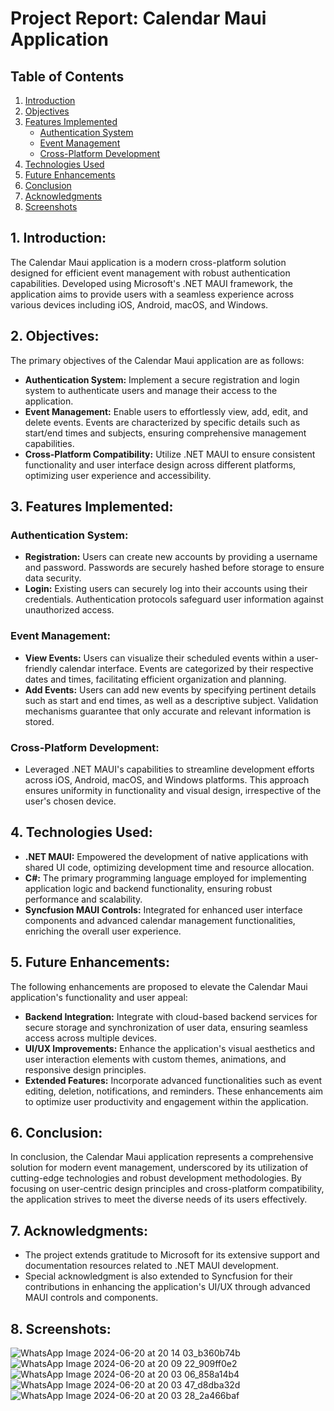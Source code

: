 # Project Report: Calendar Maui Application

## Table of Contents
1. [Introduction](#1-introduction)
2. [Objectives](#2-objectives)
3. [Features Implemented](#3-features-implemented)
    - [Authentication System](#authentication-system)
    - [Event Management](#event-management)
    - [Cross-Platform Development](#cross-platform-development)
4. [Technologies Used](#4-technologies-used)
5. [Future Enhancements](#5-future-enhancements)
6. [Conclusion](#6-conclusion)
7. [Acknowledgments](#7-acknowledgments)
8. [Screenshots](#8-screenshots)


## 1. Introduction:
The Calendar Maui application is a modern cross-platform solution designed for efficient event management with robust authentication capabilities. Developed using Microsoft's .NET MAUI framework, the application aims to provide users with a seamless experience across various devices including iOS, Android, macOS, and Windows.

## 2. Objectives:
The primary objectives of the Calendar Maui application are as follows:

- **Authentication System:** Implement a secure registration and login system to authenticate users and manage their access to the application.
- **Event Management:** Enable users to effortlessly view, add, edit, and delete events. Events are characterized by specific details such as start/end times and subjects, ensuring comprehensive management capabilities.
- **Cross-Platform Compatibility:** Utilize .NET MAUI to ensure consistent functionality and user interface design across different platforms, optimizing user experience and accessibility.

## 3. Features Implemented:

### Authentication System:
- **Registration:** Users can create new accounts by providing a username and password. Passwords are securely hashed before storage to ensure data security.
- **Login:** Existing users can securely log into their accounts using their credentials. Authentication protocols safeguard user information against unauthorized access.

### Event Management:
- **View Events:** Users can visualize their scheduled events within a user-friendly calendar interface. Events are categorized by their respective dates and times, facilitating efficient organization and planning.
- **Add Events:** Users can add new events by specifying pertinent details such as start and end times, as well as a descriptive subject. Validation mechanisms guarantee that only accurate and relevant information is stored.

### Cross-Platform Development:
- Leveraged .NET MAUI's capabilities to streamline development efforts across iOS, Android, macOS, and Windows platforms. This approach ensures uniformity in functionality and visual design, irrespective of the user's chosen device.

## 4. Technologies Used:
- **.NET MAUI:** Empowered the development of native applications with shared UI code, optimizing development time and resource allocation.
- **C#:** The primary programming language employed for implementing application logic and backend functionality, ensuring robust performance and scalability.
- **Syncfusion MAUI Controls:** Integrated for enhanced user interface components and advanced calendar management functionalities, enriching the overall user experience.
## 5. Future Enhancements:
The following enhancements are proposed to elevate the Calendar Maui application's functionality and user appeal:
- **Backend Integration:** Integrate with cloud-based backend services for secure storage and synchronization of user data, ensuring seamless access across multiple devices.
- **UI/UX Improvements:** Enhance the application's visual aesthetics and user interaction elements with custom themes, animations, and responsive design principles.
- **Extended Features:** Incorporate advanced functionalities such as event editing, deletion, notifications, and reminders. These enhancements aim to optimize user productivity and engagement within the application.

## 6. Conclusion:
In conclusion, the Calendar Maui application represents a comprehensive solution for modern event management, underscored by its utilization of cutting-edge technologies and robust development methodologies. By focusing on user-centric design principles and cross-platform compatibility, the application strives to meet the diverse needs of its users effectively.

## 7. Acknowledgments:
- The project extends gratitude to Microsoft for its extensive support and documentation resources related to .NET MAUI development.
- Special acknowledgment is also extended to Syncfusion for their contributions in enhancing the application's UI/UX through advanced MAUI controls and components.
## 8. Screenshots:
![WhatsApp Image 2024-06-20 at 20 14 03_b360b74b](https://github.com/itsmeismaill/Maui-Calendar/assets/114484969/4abbc320-3ad0-4b2f-a95f-595af0ac95f5)
![WhatsApp Image 2024-06-20 at 20 09 22_909ff0e2](https://github.com/itsmeismaill/Maui-Calendar/assets/114484969/372b4097-fb84-4c11-a8a8-534d044b3b91)
![WhatsApp Image 2024-06-20 at 20 03 06_858a14b4](https://github.com/itsmeismaill/Maui-Calendar/assets/114484969/8a80298c-a9dc-4e3f-9c80-94496cfb1763)
![WhatsApp Image 2024-06-20 at 20 03 47_d8dba32d](https://github.com/itsmeismaill/Maui-Calendar/assets/114484969/edd6b5da-9cf6-4535-b61f-c7b26814b771)
![WhatsApp Image 2024-06-20 at 20 03 28_2a466baf](https://github.com/itsmeismaill/Maui-Calendar/assets/114484969/338459a6-ca31-4111-ac23-dbab8d742344)




